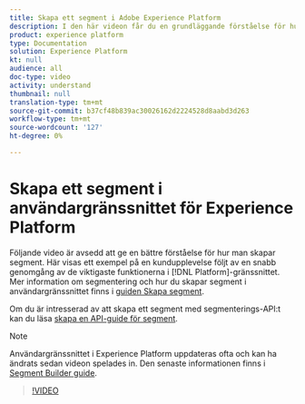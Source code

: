 ```yaml
---
title: Skapa ett segment i Adobe Experience Platform
description: I den här videon får du en grundläggande förståelse för hur du skapar ett segment med hjälp av användargränssnittet för plattformen.
product: experience platform
type: Documentation
solution: Experience Platform
kt: null
audience: all
doc-type: video
activity: understand
thumbnail: null
translation-type: tm+mt
source-git-commit: b37cf48b839ac30026162d2224528d8aabd3d263
workflow-type: tm+mt
source-wordcount: '127'
ht-degree: 0%

---
```



# Skapa ett segment i användargränssnittet för Experience Platform

Följande video är avsedd att ge en bättre förståelse för hur man skapar segment. Här visas ett exempel på en kundupplevelse följt av en snabb genomgång av de viktigaste funktionerna i [!DNL Platform]-gränssnittet. Mer information om segmentering och hur du skapar segment i användargränssnittet finns i [guiden Skapa segment](../ui/segment-builder.md).

Om du är intresserad av att skapa ett segment med segmenterings-API:t kan du läsa [skapa en API-guide för segment](../tutorials/create-a-segment.md).

>[!NOTE]
>
>Användargränssnittet i Experience Platform uppdateras ofta och kan ha ändrats sedan videon spelades in. Den senaste informationen finns i [Segment Builder guide](../ui/segment-builder.md).

>[!VIDEO](https://video.tv.adobe.com/v/27254?quality=12&learn=on)